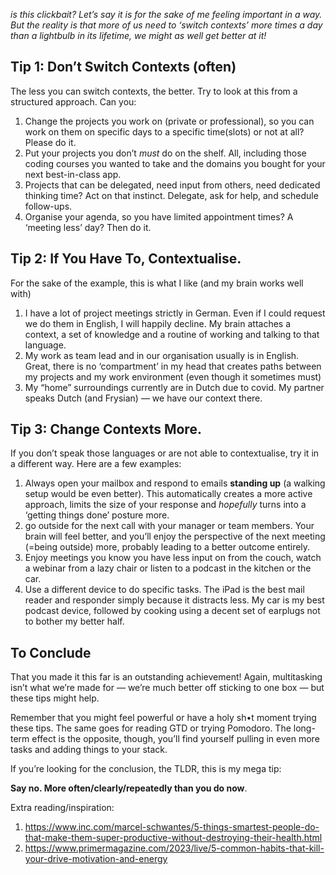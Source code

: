_is this clickbait? Let’s say it is for the sake of me feeling important in a way. But the reality is that more of us need to ‘switch contexts’ more times a day than a lightbulb in its lifetime, we might as well get better at it!_

## Tip 1: Don’t Switch Contexts (often)
The less you can switch contexts, the better. Try to look at this from a structured approach. Can you:

1. Change the projects you work on (private or professional), so you can work on them on specific days to a specific time(slots) or not at all? Please do it.
2. Put your projects you don’t _must_ do on the shelf. All, including those coding courses you wanted to take and the domains you bought for your next best-in-class app.
3. Projects that can be delegated, need input from others, need dedicated thinking time? Act on that instinct. Delegate, ask for help, and schedule follow-ups.
4. Organise your agenda, so you have limited appointment times? A ‘meeting less’ day? Then do it.

## Tip 2: If You Have To, Contextualise.
For the sake of the example, this is what I like (and my brain works well with)
1. I have a lot of project meetings strictly in German. Even if I could request we do them in English, I will happily decline. My brain attaches a context, a set of knowledge and a routine of working and talking to that language.
2. My work as team lead and in our organisation usually is in English. Great, there is no ‘compartment’ in my head that creates paths between my projects and my work environment (even though it sometimes must)
3. My “home” surroundings currently are in Dutch due to covid. My partner speaks Dutch (and Frysian) — we have our context there.

## Tip 3: Change Contexts More.
If you don’t speak those languages or are not able to contextualise, try it in a different way. Here are a few examples:

1. Always open your mailbox and respond to emails **standing up** (a walking setup would be even better). This automatically creates a more active approach, limits the size of your response and *hopefully* turns into a ‘getting things done’ posture more.
2. go outside for the next call with your manager or team members. Your brain will feel better, and you’ll enjoy the perspective of the next meeting (=being outside) more, probably leading to a better outcome entirely.
3. Enjoy meetings you know you have less input on from the couch, watch a webinar from a lazy chair or listen to a podcast in the kitchen or the car.
4. Use a different device to do specific tasks. The iPad is the best mail reader and responder simply because it distracts less. My car is my best podcast device, followed by cooking using a decent set of earplugs not to bother my better half.

## To Conclude
That you made it this far is an outstanding achievement! Again, multitasking isn’t what we’re made for — we’re much better off sticking to one box — but these tips might help.

Remember that you might feel powerful or have a holy sh•t moment trying these tips. The same goes for reading GTD or trying Pomodoro. The long-term effect is the opposite, though, you’ll find yourself pulling in even more tasks and adding things to your stack.

If you’re looking for the conclusion, the TLDR, this is my mega tip: 

**Say no. More often/clearly/repeatedly than you do now**. 

Extra reading/inspiration:
1. https://www.inc.com/marcel-schwantes/5-things-smartest-people-do-that-make-them-super-productive-without-destroying-their-health.html
2. https://www.primermagazine.com/2023/live/5-common-habits-that-kill-your-drive-motivation-and-energy